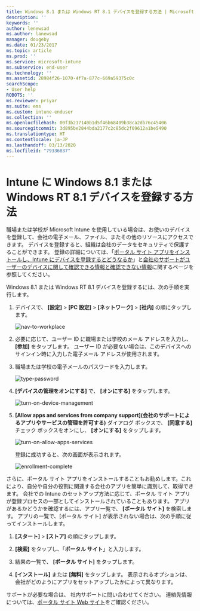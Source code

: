 ```yaml
---
title: Windows 8.1 または Windows RT 8.1 デバイスを登録する方法 | Microsoft Docs
description: ''
keywords: ''
author: lenewsad
ms.author: lanewsad
manager: dougeby
ms.date: 01/23/2017
ms.topic: article
ms.prod: ''
ms.service: microsoft-intune
ms.subservice: end-user
ms.technology: ''
ms.assetid: 28984f26-1070-4f7a-877c-669a59375c0c
searchScope:
- User help
ROBOTS: ''
ms.reviewer: priyar
ms.suite: ems
ms.custom: intune-enduser
ms.collection: ''
ms.openlocfilehash: 00f3b217140b1d5f46b68409b38ca2db76c45406
ms.sourcegitcommit: 3d895be2844bda2177c2c85dc2f09612a1be5490
ms.translationtype: HT
ms.contentlocale: ja-JP
ms.lasthandoff: 03/13/2020
ms.locfileid: "79336837"
---
```

# <a name="how-to-enroll-your-windows-81-or-windows-rt-81-device-in-intune"></a>Intune に Windows 8.1 または Windows RT 8.1 デバイスを登録する方法  

職場または学校が Microsoft Intune を使用している場合は、お使いのデバイスを登録して、会社の電子メール、ファイル、またその他のリソースにアクセスできます。 デバイスを登録すると、組織は会社のデータをセキュリティで保護することができます。 登録の詳細については、「[ポータル サイト アプリをインストールし、Intune にデバイスを登録するとどうなるか](what-happens-if-you-install-the-company-portal-app-and-enroll-your-device-in-intune-windows.md)」と[会社のサポートがユーザーのデバイスに関して確認できる情報と確認できない情報](what-info-can-your-company-see-when-you-enroll-your-device-in-intune.md)に関するページを参照してください。  


Windows 8.1 または Windows RT 8.1 デバイスを登録するには、次の手順を実行します。  

1. デバイスで、 **[設定]** &gt; **[PC 設定]** &gt; **[ネットワーク]** &gt; **[社内]** の順にタップします。  

    ![nav-to-workplace](./media/W81-1-workplacejoin.png)  

2. 必要に応じて、ユーザー ID に職場または学校のメール アドレスを入力し、 **[参加]** をタップします。 ユーザー ID が必要ない場合は、このデバイスへのサインイン時に入力した電子メール アドレスが使用されます。  

3. 職場または学校の電子メールのパスワードを入力します。  


    ![type-password](./media/W81-2-workplacesettings_signin.png)  

4. **[デバイスの管理をオンにする]** で、 **[オンにする]** をタップします。  


    ![turn-on-device-management](./media/W81-3-dev-mgt-turn-on.png)  

5. **[Allow apps and services from company support]\(会社のサポートによるアプリやサービスの管理を許可する\)** ダイアログ ボックスで、 **[同意する]** チェック ボックスをオンにし、 **[オンにする]** をタップします。  


    ![turn-on-allow-apps-services](./media/W81-4-agree-allow-apps-services.png)  

    登録に成功すると、次の画面が表示されます。  


    ![enrollment-complete](./media/W81-5-enrolled-done.png)

さらに、ポータル サイト アプリをインストールすることもお勧めします。これにより、自分や自分の役割に関連する会社のアプリを簡単に識別して、取得できます。 会社での Intune のセットアップ方法に応じて、ポータル サイト アプリが登録プロセスの一部としてインストールされていることもあります。 アプリがあるかどうかを確認するには、アプリ一覧で、 **[ポータル サイト]** を検索します。 アプリの一覧で、[ポータル サイト] が表示されない場合は、次の手順に従ってインストールします。

1. **[スタート]** &gt; **[ストア]** の順にタップします。  

2. **[検索]** をタップし、「**ポータル サイト**」と入力します。  

3. 結果の一覧で、 **[ポータル サイト]** をタップします。  

4. **[インストール]** または **[無料]** をタップします。 表示されるオプションは、会社がどのようにアプリをセットアップしたかによって異なります。  

サポートが必要な場合は、 社内サポートに問い合わせてください。 連絡先情報については、[ポータル サイト Web サイト](https://go.microsoft.com/fwlink/?linkid=2010980)をご確認ください。  
